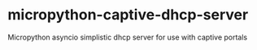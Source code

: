 # micropython-captive-dhcp-server
Micropython asyncio simplistic dhcp server for use with captive portals
